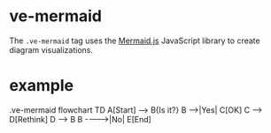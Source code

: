 # ve-mermaid

The `.ve-mermaid` tag uses the [Mermaid.js](https://mermaid.js.org/) JavaScript library to create diagram visualizations.

# example

<ve-modal>
.ve-mermaid
    flowchart TD
        A[Start] --> B{Is it?}
        B -->|Yes| C[OK]
        C --> D[Rethink]
        D --> B
        B ---->|No| E[End]
</ve-modal>